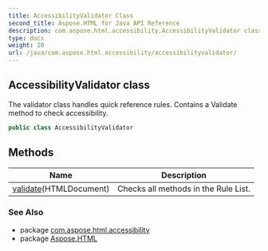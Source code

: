 ```yaml
---
title: AccessibilityValidator Class
second_title: Aspose.HTML for Java API Reference
description: com.aspose.html.accessibility.AccessibilityValidator class. The validator class handles quick reference rules. Contains a Validate method to check accessibility
type: docs
weight: 20
url: /java/com.aspose.html.accessibility/accessibilityvalidator/
---
```

## AccessibilityValidator class

The validator class handles quick reference rules. Contains a Validate method to check accessibility.

```java
public class AccessibilityValidator
```

## Methods

| Name | Description |
| --- | --- |
| [validate](../../com.aspose.html.accessibility/accessibilityvalidator/validate/)(HTMLDocument) | Checks all methods in the Rule List. |

### See Also

* package [com.aspose.html.accessibility](../../com.aspose.html.accessibility/)
* package [Aspose.HTML](../../)
